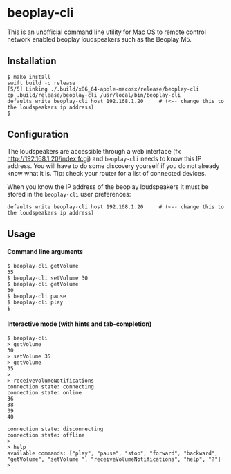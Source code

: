 # beoplay-cli

This is an unofficial command line utility for Mac OS to remote control network enabled beoplay loudspeakers such as the Beoplay M5.

## Installation

```
$ make install
swift build -c release
[5/5] Linking ./.build/x86_64-apple-macosx/release/beoplay-cli
cp .build/release/beoplay-cli /usr/local/bin/beoplay-cli
defaults write beoplay-cli host 192.168.1.20     # (<-- change this to the loudspeakers ip address)
$ 
```

## Configuration
The loudspeakers are accessible through a web interface (fx http://192.168.1.20/index.fcgi) and `beoplay-cli` needs to know this IP address. You will have to do some discovery yourself if you do not already know what it is. Tip: check your router for a list of connected devices.

When you know the IP address of the beoplay loudspeakers it must be stored in the `beoplay-cli` user preferences:

```
defaults write beoplay-cli host 192.168.1.20     # (<-- change this to the loudspeakers ip address)
```

## Usage

#### Command line arguments
```
$ beoplay-cli getVolume
35
$ beoplay-cli setVolume 30
$ beoplay-cli getVolume
30
$ beoplay-cli pause
$ beoplay-cli play
$ 
```

#### Interactive mode (with hints and tab-completion)
```
$ beoplay-cli
> getVolume
30
> setVolume 35
> getVolume
35
> 
> receiveVolumeNotifications
connection state: connecting
connection state: online
36
38
39
40

connection state: disconnecting
connection state: offline
> 
> help
available commands: ["play", "pause", "stop", "forward", "backward", "getVolume", "setVolume ", "receiveVolumeNotifications", "help", "?"]
> 
```
